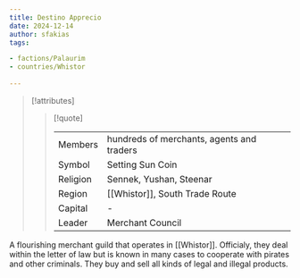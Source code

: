 ```yaml
---
title: Destino Apprecio
date: 2024-12-14
author: sfakias
tags:

- factions/Palaurim
- countries/Whistor
 
---
```

> [!attributes]
> 
> > [!quote]
> >
> > | | |
> > | --- | --- |
> > | Members | hundreds of merchants, agents and traders |
> > | Symbol | Setting Sun Coin |
> > | Religion | Sennek, Yushan, Steenar |
> > | Region | [[Whistor]], South Trade Route |
> > | Capital | - |
> > | Leader | Merchant Council |

A flourishing merchant guild that operates in [[Whistor]]. Officialy, they deal within the letter of law but is known in many cases to cooperate with pirates and other criminals. They buy and sell all kinds of legal and illegal products.